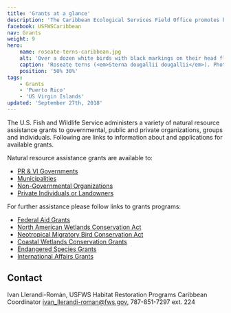 ```yaml
---
title: 'Grants at a glance'
description: 'The Caribbean Ecological Services Field Office promotes healthy wildlife and their habitat through a diverse group of programs: Endangered Species, Partners for Fish and Wildlife, Contaminants Program, Coastal Program and  Project Evaluation.'
facebook: USFWSCaribbean
nav: Grants
weight: 9
hero:
    name: roseate-terns-caribbean.jpg
    alt: 'Over a dozen white birds with black markings on their head flying in the blue sky.'
    caption: 'Roseate terns (<em>Sterna dougallii dougallii</em>). Photo by Jan Zegarra, USFWS.'
    position: '50% 30%'
tags:
    - Grants
    - 'Puerto Rico'
    - 'US Virgin Islands'
updated: 'September 27th, 2018'
---
```


The U.S. Fish and Wildlife Service administers a variety of natural resource assistance grants to governmental, public and private organizations, groups and individuals. Following are links to information about and applications for available grants.

Natural resource assistance grants are available to:

- [PR & VI Governments](https://www.fws.gov/grants/state.html)
- [Municipalities](https://www.fws.gov/grants/local.html)
- [Non-Governmental Organizations](https://www.fws.gov/grants/conserve.html)
- [Private Individuals or Landowners](https://www.fws.gov/grants/private.html)

For further assistance please follow links to grants programs:

- [Federal Aid Grants](http://wsfrprograms.fws.gov/Subpages/GrantPrograms/GrantProgramsIndex.htm)
- [North American Wetlands Conservation Act](https://www.fws.gov/birdhabitat/Grants/NAWCA/index.shtm)
- [Neotropical Migratory Bird Conservation Act](https://www.fws.gov/birdhabitat/Grants/NMBCA/index.shtm)
- [Coastal Wetlands Conservation Grants](https://www.fws.gov/coastal/)
- [Endangered Species Grants](https://www.fws.gov/endangered/grants/index.html)
- [International Affairs Grants](https://www.fws.gov/international/grants/grants.html)

## Contact

Ivan Llerandi-Román, USFWS Habitat Restoration Programs Caribbean Coordinator
[ivan_llerandi-roman@fws.gov](mailto:ivan_llerandi-roman@fws.gov), 787-851-7297 ext. 224
